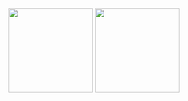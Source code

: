 <!--
**wujieli0207/wujieli0207** is a ✨ _special_ ✨ repository because its `README.md` (this file) appears on your GitHub profile.

Here are some ideas to get you started:

- 🔭 I’m currently working on ...
- 🌱 I’m currently learning ...
- 👯 I’m looking to collaborate on ...
- 🤔 I’m looking for help with ...
- 💬 Ask me about ...
- 📫 How to reach me: ...
- 😄 Pronouns: ...
- ⚡ Fun fact: ...
-->

<div align="center">
<span>  </span>
<img height="170px" src="https://github-readme-stats.vercel.app/api?username=wujieli0207" /><span>  </span><img height="170px" src="https://github-readme-stats.vercel.app/api/top-langs/?username=wujieli0207&layout=compact&langs_count=8" />
<span>  </span>
</div>
